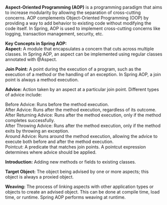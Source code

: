 <b>Aspect-Oriented Programming (AOP)</b> is a programming paradigm that aims to increase modularity by allowing the separation of cross-cutting concerns. AOP complements Object-Oriented Programming (OOP) by providing a way to add behavior to existing code without modifying the code itself. In Spring, AOP is used to implement cross-cutting concerns like logging, transaction management, security, etc.

<b>Key Concepts in Spring AOP:</b> <br>
<b>Aspect:</b> A module that encapsulates a concern that cuts across multiple classes. In Spring AOP, an aspect can be implemented using regular classes annotated with @Aspect.<br>

<b>Join Point:</b> A point during the execution of a program, such as the execution of a method or the handling of an exception. In Spring AOP, a join point is always a method execution.<br>

<b>Advice:</b> Action taken by an aspect at a particular join point. Different types of advice include:<br>

Before Advice:  Runs before the method execution. <br>
After Advice:  Runs after the method execution, regardless of its outcome. <br>
After Returning Advice:  Runs after the method execution, only if the method completes successfully. <br>
After Throwing Advice:  Runs after the method execution, only if the method exits by throwing an exception. <br>
Around Advice:  Runs around the method execution, allowing the advice to execute both before and after the method execution. <br>
Pointcut:  A predicate that matches join points. A pointcut expression determines where advice should be applied. <br>

<b>Introduction:</b> Adding new methods or fields to existing classes.<br>

<b>Target Object:</b> The object being advised by one or more aspects; this object is always a proxied object.<br>

<b>Weaving:</b> The process of linking aspects with other application types or objects to create an advised object. This can be done at compile time, load time, or runtime. Spring AOP performs weaving at runtime.<br>
